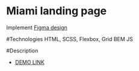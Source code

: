 # Miami landing page
Implement [Figma design](https://www.figma.com/file/nHz8bflIwJaWP3P99vKTH5/miami_home_new?node-id=16033%3A3)

#Technologies
HTML, SCSS, Flexbox, Grid
BEM
JS

#Description
- [DEMO LINK](https://pavlo-khashchevskyi.github.io/layout_miami/)
